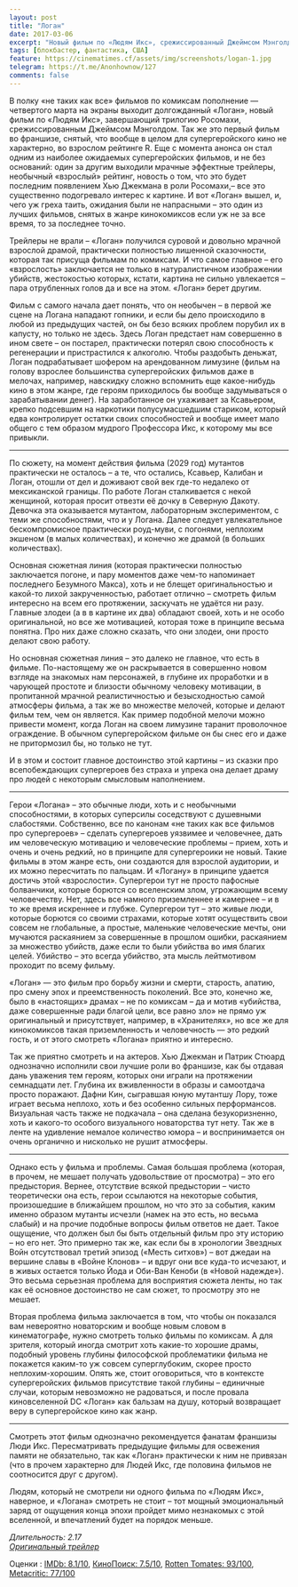 ```yaml
---
layout: post
title: "Логан"
date: 2017-03-06
excerpt: "Новый фильм по «Людям Икс», срежиссированный Джеймсом Мэнголдом, завершающий трилогию фильмов о Росомахе, а так же первый фильм во франшизе, который был снят, что вообще в целом для супергеройского кино не характерно, во взрослом рейтинге R."
tags: [блокбастер, фантастика, США]
feature: https://cinematimes.cf/assets/img/screenshots/logan-1.jpg
telegram: https://t.me/Anonhownow/127
comments: false
---
```

В полку «не таких как все» фильмов по комиксам пополнение — четвертого марта на экраны выходит долгожданный «Логан», новый фильм по «Людям Икс», завершающий трилогию Росомахи, срежиссированным Джеймсом Мэнголдом. Так же это первый фильм во франшизе, снятый, что вообще в целом для супергеройского кино не характерно, во взрослом рейтинге R. Еще с момента анонса он стал одним из наиболее ожидаемых супергеройских фильмов, и не без оснований: один за другим выходили мрачные эффектные трейлеры, необычный «взрослый» рейтинг, новость о том, что это будет последним появлением Хью Джекмана в роли Росомахи,– все это существенно подогревало интерес к картине. И вот «Логан» вышел, и, чего уж греха таить, ожидания были не напрасными – это один из лучших фильмов, снятых в жанре кинокомиксов если уж не за все время, то за последнее точно.

Трейлеры не врали – «Логан» получился суровой и довольно мрачной взрослой драмой, практически полностью лишенной сказочности, которая так присуща фильмам по комиксам. И что самое главное – его «взрослость» заключается не только в натуралистичном изображении убийств, жестокостью которых, кстати, картина не сильно увлекается – пара отрубленных голов да и все на этом. «Логан» берет другим.

Фильм с самого начала дает понять, что он необычен – в первой же сцене на Логана нападают гопники, и если бы дело происходило в любой из предыдущих частей, он бы безо всяких проблем порубил их в капусту, но только не здесь. Здесь Логан предстает нам совершенно в ином свете – он постарел, практически потерял свою способность к регенерации и пристрастился к алкоголю. Чтобы раздобыть деньжат, Логан подрабатывает шофером на арендованном лимузине (фильм на голову взрослее большинства супергеройских фильмов даже в мелочах, например, навскидку сложно вспомнить еще какое-нибудь кино в этом жанре, где героям приходилось бы вообще задумываться о зарабатывании денег). На заработанное он ухаживает за Ксавьером, крепко подсевшим на наркотики полусумасшедшим стариком, который едва контролирует остатки своих способностей и вообще имеет мало общего с тем образом мудрого Профессора Икс, к которому мы все привыкли.

***

По сюжету, на момент действия фильма (2029 год) мутантов практически не осталось – а те, что остались, Ксавьер, Калибан и Логан, отошли от дел и доживают свой век где-то недалеко от мексиканской границы. По работе Логан сталкивается с некой женщиной, которая просит отвезти её дочку в Северную Дакоту. Девочка эта оказывается мутантом, лабораторным экспериментом, с теми же способностями, что и у Логана. Далее следует увлекательное бескомпромисное практически роуд-муви, с погонями, неплохим экшеном (в малых количествах), и конечно же драмой (в больших количествах).

Основная сюжетная линия (которая практически полностью заключается погоне, и пару моментов даже чем-то напоминает последнего Безумного Макса), хоть и не блещет оригинальностью и какой-то лихой закрученностью, работает отлично – смотреть фильм интересно на всем его протяжении, заскучать не удаётся ни разу. Главные злодеи (а в в картине их два) обладают своей, хоть и не особо оригинальной, но все же мотивацией, которая тоже в принципе весьма понятна. Про них даже сложно сказать, что они злодеи, они просто делают свою работу.

Но основная сюжетная линия – это далеко не главное, что есть в фильме. По-настоящему же он раскрывается в совершенно новом взгляде на знакомых нам персонажей, в глубине их проработки и в чарующей простоте и близости обычному человеку мотивации, в пропитанной мрачной реалистичностью и безысходностью самой атмосферы фильма, а так же во множестве мелочей, которые и делают фильм тем, чем он является. Как пример подобной мелочи можно привести момент, когда Логан на своем лимузине таранит проволочное ограждение. В обычном супергеройском фильме он бы снес его и даже не притормозил бы, но только не тут.

И в этом и состоит главное достоинство этой картины – из сказки про всепобеждающих супергероев без страха и упрека она делает драму про людей с некоторым смысловым наполнением.  
***
Герои «Логана» – это обычные люди, хоть и с необычными способностями, в которых суперсилы соседствуют с душевными слабостями. Собственно, все по канонам «не таких как все фильмов про супергероев» – сделать супергероев уязвимее и человечнее, дать им человеческую мотивацию и человеческие проблемы – прием, хоть и очень и очень редкий, но в принципе для супергероики не новый. Такие фильмы в этом жанре есть, они создаются для взрослой аудитории, и их можно пересчитать по пальцам. И «Логану» в принципе удается достичь этой «взрослости». Супергерои тут не просто пафосные болванчики, которые борются со вселенским злом, угрожающим всему человечеству. Нет, здесь все намного приземленнее и камернее – и в то же время искреннее и глубже. Супергерои тут – это живые люди, которые борются со своими страхами, которые хотят осуществить свои совсем не глобальные, а простые, маленькие человеческие мечты, они мучаются раскаянием за совершенные в прошлом ошибки, раскаянием за множество убийств, даже если то были убийства во имя благих целей. Убийство – это всегда убийство, эта мысль лейтмотивом проходит по всему фильму.

«Логан» — это фильм про борьбу жизни и смерти, старость, апатию, про смену эпох и преемственность поколений. Все это, конечно же, было в «настоящих» драмах – не по комиксам – да и мотив «убийства, даже совершенные ради благой цели, все равно зло» не прямо уж оригинальный и присутствует, например, в «Хранителях», но все же для кинокомиксов такая приземленность и человечность — это редкий гость, и от этого смотреть «Логана» приятно и интересно.

Так же приятно смотреть и на актеров. Хью Джекман и Патрик Стюард однозначно исполнили свои лучшие роли во франшизе, как бы отдавая дань уважения тем героям, которых они играли на протяжении семнадцати лет. Глубина их вживленности в образы и самоотдача просто поражают. Дафни Кин, сыгравшая юную мутантшу Лору, тоже играет весьма неплохо, хоть и без особенно сильных перформансов. Визуальная часть также не подкачала – она сделана безукоризненно, хоть и какого-то особого визуального новаторства тут нету. Так же в ленте на удивление немалое количество юмора – и воспринимается он очень органично и нисколько не рушит атмосферы.  
***
Однако есть у фильма и проблемы. Самая большая проблема (которая, в прочем, не мешает получать удовольствие от просмотра) – это его предыстория. Вернее, отсутствие всякой предыстории – чисто теоретически она есть, герои ссылаются на некоторые события, произошедшие в ближайшем прошлом, но что это за события, каким именно образом мутанты исчезли (намек на это есть, но весьма слабый) и на прочие подобные вопросы фильм ответов не дает. Такое ощущение, что должен был бы быть отдельный фильм про эту историю – но его нет. Это примерно так же, как если бы в хронологии Звездных Войн отсутствовал третий эпизод («Месть ситхов») – вот джедаи на вершине славы в «Войне Клонов» – и вдруг они все куда-то исчезают, и в живых остается только Йода и Оби-Ван Кеноби (в «Новой надежде»). Это весьма серьезная проблема для восприятия сюжета ленты, но так как её основное достоинство не сам сюжет, то просмотру это не мешает.

Вторая проблема фильма заключается в том, что чтобы он показался вам невероятно новаторским и вообще новым словом в кинематографе, нужно смотреть только фильмы по комиксам. А для зрителя, который иногда смотрит хоть какие-то хорошие драмы, подобный уровень глубины философской проблематики фильма не покажется каким-то уж совсем суперглубоким, скорее просто неплохим-хорошим. Опять же, стоит оговориться, что в контексте супергеройских фильмов присутствие такой глубины – единичные случаи, которым невозможно не радоваться, и после провала киновселенной DC «Логан» как бальзам на душу, который возвращает веру в супергеройское кино как жанр.  
***
Смотреть этот фильм однозначно рекомендуется фанатам франшизы Люди Икс. Пересматривать предыдущие фильмы для освежения памяти не обязательно, так как «Логан» практически к ним не привязан (что в прочем характерно для Людей Икс, где половина фильмов не соотносится друг с другом).

Людям, который не смотрели ни одного фильма по «Людям Икс», наверное, и «Логана» смотреть не стоит – тот мощный эмоциональный заряд от ощущения конца эпохи пройдет мимо незнакомых с этой вселенной, и впечатлений будет на порядок меньше.

*Длительность: 2.17* <br>
[*Оригинальный трейлер*](https://www.youtube.com/watch?v=Div0iP65aZo)

Оценки
:   [IMDb: 8.1/10](https://www.imdb.com/title/tt3315342/ "IMDb: международный зрительский рейтинг"), [КиноПоиск: 7.5/10](https://www.kinopoisk.ru/film/logan-2017-807682/ "КиноПоиск: русский пользовательский рейтинг"), [Rotten Tomates: 93/100](https://www.rottentomatoes.com/m/logan_2017/ "Рейтинг критиков: отображает процент положительных рецензий"), [Metacritic: 77/100](http://www.metacritic.com/movie/logan-2017 "Средняя оценка рецензий критиков")
